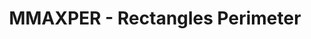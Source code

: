 ---
layout: post
title:  "MMAXPER - Rectangles Perimeter"
categories: [dp]
code: MMAXPER
src: MMAXPER.cpp
---